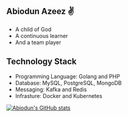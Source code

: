 ## Abiodun Azeez ✌️

- A child of God
- A continuous learner
- And a team player

## Technology Stack

- Programming Language: Golang and PHP
- Database: MySQL, PostgreSQL, MongoDB
- Messaging: Kafka and Redis
- Infrasture: Docker and Kubernetes

[![Abiodun's GitHub stats](https://github-readme-stats.vercel.app/api?username=iamhabbeboy)](https://github.com/iamhabbeboy/github-readme-stats)
